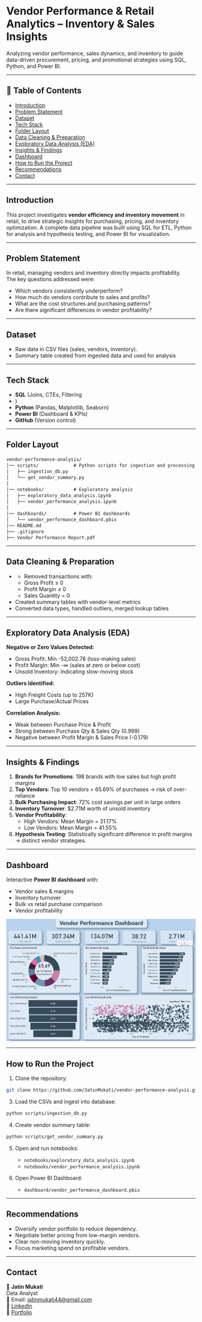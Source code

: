 # Vendor Performance & Retail Analytics – Inventory & Sales Insights  

Analyzing vendor performance, sales dynamics, and inventory to guide data-driven procurement, pricing, and promotional strategies using SQL, Python, and Power BI.  

---

## 📌 Table of Contents  
- [Introduction](#introduction)  
- [Problem Statement](#problem-statement)  
- [Dataset](#dataset)  
- [Tech Stack](#tech-stack)  
- [Folder Layout](#folder-layout)  
- [Data Cleaning & Preparation](#data-cleaning--preparation)  
- [Exploratory Data Analysis (EDA)](#exploratory-data_analysis-(EDA))  
- [Insights & Findings](#insights--findings)  
- [Dashboard](#dashboard)  
- [How to Run the Project](#how-to-run-the-project)  
- [Recommendations](#recommendations)  
- [Contact](#contact)  

---

## Introduction  
This project investigates **vendor efficiency and inventory movement** in retail, to drive strategic insights for purchasing, pricing, and inventory optimization. A complete data pipeline was built using SQL for ETL, Python for analysis and hypothesis testing, and Power BI for visualization.

---

## Problem Statement  
In retail, managing vendors and inventory directly impacts profitability.  
The key questions addressed were:  
- Which vendors consistently underperform?  
- How much do vendors contribute to sales and profits?  
- What are the cost structures and purchasing patterns?  
- Are there significant differences in vendor profitability?  

---

## Dataset  
- Raw data in CSV files (sales, vendors, inventory).  
- Summary table created from ingested data and used for analysis  

---

## Tech Stack  
- **SQL** (Joins, CTEs, Filtering
- )  
- **Python** (Pandas, Matplotlib, Seaborn)  
- **Power BI** (Dashboard & KPIs)  
- **GitHub** (Version control)  

---

## Folder Layout  
```
vendor-performance-analysis/
│── scripts/             # Python scripts for ingestion and processing
|   ├── ingestion_db.py
│   └── get_vendor_summary.py
|
│── notebooks/           # Exploratory analysis
│   ├── exploratory_data_analysis.ipynb
│   ├── vendor_performance_analysis.ipynb
|
│── dashboards/          # Power BI dashboards
│   └── vendor_performance_dashboard.pbix
│── README.md
├── .gitignore
├── Vendor Performance Report.pdf
```

---

## Data Cleaning & Preparation  
- - Removed transactions with:
  - Gross Profit ≤ 0
  - Profit Margin ≤ 0
  - Sales Quantity = 0
- Created summary tables with vendor-level metrics
- Converted data types, handled outliers, merged lookup tables 

---

## Exploratory Data Analysis (EDA)
**Negative or Zero Values Detected:**
- Gross Profit: Min -52,002.78 (loss-making sales)
- Profit Margin: Min -∞ (sales at zero or below cost)
- Unsold Inventory: Indicating slow-moving stock

**Outliers Identified:**
- High Freight Costs (up to 257K)
- Large Purchase/Actual Prices

**Correlation Analysis:**
- Weak between Purchase Price & Profit
- Strong between Purchase Qty & Sales Qty (0.999)
- Negative between Profit Margin & Sales Price (-0.179)

---

## Insights & Findings  
1. **Brands for Promotions**: 198 brands with low sales but high profit margins
2. **Top Vendors**: Top 10 vendors = 65.69% of purchases → risk of over-reliance
3. **Bulk Purchasing Impact**: 72% cost savings per unit in large orders
4. **Inventory Turnover**: $2.71M worth of unsold inventory
5. **Vendor Profitability**:
   - High Vendors: Mean Margin = 31.17%
   - Low Vendors: Mean Margin = 41.55%
6. **Hypothesis Testing**: Statistically significant difference in profit margins → distinct vendor strategies.

---

## Dashboard  
Interactive **Power BI dashboard** with:  
- Vendor sales & margins  
- Inventory turnover  
- Bulk vs retail purchase comparison  
- Vendor profitability  

![Vendor Performance Dashboard](images/dashboard.png)

---

## How to Run the Project  
1. Clone the repository:
```bash
git clone https://github.com/JatinMukati/vendor-performance-analysis.git
```

3. Load the CSVs and ingest into database:
```bash
python scripts/ingestion_db.py
```

4. Create vendor summary table:
```bash
python scripts/get_vendor_summary.py
```

5. Open and run notebooks:
   - `notebooks/exploratory_data_analysis.ipynb`
   - `notebooks/vendor_performance_analysis.ipynb`

6. Open Power BI Dashboard:
   - `dashboard/vendor_performance_dashboard.pbix`
 

---

## Recommendations  
- Diversify vendor portfolio to reduce dependency.  
- Negotiate better pricing from low-margin vendors.  
- Clear non-moving inventory quickly.  
- Focus marketing spend on profitable vendors.  

---

## Contact  
👤 **Jatin Mukati**  
Data Analyst  
📧 Email: [jatinmukati44@gmail.com](mailto:jatinmukati44@gmai.com)  
🔗 [LinkedIn](https://www.linkedin.com/in/jatinmukati/)  
🔗 [Portfolio](https://jatinmukati.vercel.app/)
